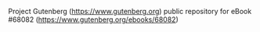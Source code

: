 Project Gutenberg (https://www.gutenberg.org) public repository for eBook #68082 (https://www.gutenberg.org/ebooks/68082)
